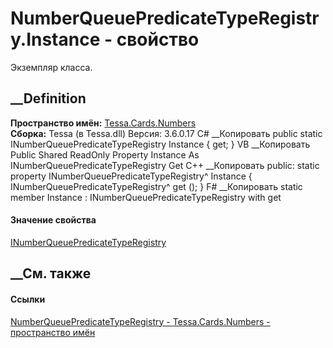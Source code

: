 # NumberQueuePredicateTypeRegistry.Instance - свойство
Экземпляр класса.
##  __Definition
 **Пространство имён:** [Tessa.Cards.Numbers](N_Tessa_Cards_Numbers.htm)  
 **Сборка:** Tessa (в Tessa.dll) Версия: 3.6.0.17
C# __Копировать
     public static INumberQueuePredicateTypeRegistry Instance { get; }
VB __Копировать
     Public Shared ReadOnly Property Instance As INumberQueuePredicateTypeRegistry
    	Get
C++ __Копировать
     public:
    static property INumberQueuePredicateTypeRegistry^ Instance {
    	INumberQueuePredicateTypeRegistry^ get ();
    }
F# __Копировать
     static member Instance : INumberQueuePredicateTypeRegistry with get
#### Значение свойства
[INumberQueuePredicateTypeRegistry](T_Tessa_Cards_Numbers_INumberQueuePredicateTypeRegistry.htm)
##  __См. также
#### Ссылки
[NumberQueuePredicateTypeRegistry -
](T_Tessa_Cards_Numbers_NumberQueuePredicateTypeRegistry.htm)
[Tessa.Cards.Numbers - пространство имён](N_Tessa_Cards_Numbers.htm)
